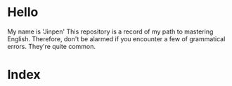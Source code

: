 # Hello
My name is 'Jinpen'
This repository is a record of my path to mastering English.
Therefore, don't be alarmed if you encounter a few of grammatical errors. They're quite common.

# Index
